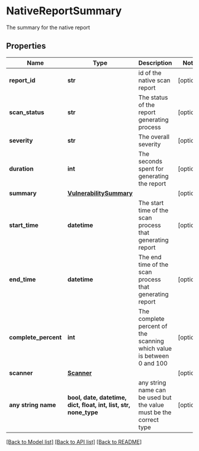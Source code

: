 # NativeReportSummary

The summary for the native report

## Properties
Name | Type | Description | Notes
------------ | ------------- | ------------- | -------------
**report_id** | **str** | id of the native scan report | [optional] 
**scan_status** | **str** | The status of the report generating process | [optional] 
**severity** | **str** | The overall severity | [optional] 
**duration** | **int** | The seconds spent for generating the report | [optional] 
**summary** | [**VulnerabilitySummary**](VulnerabilitySummary.md) |  | [optional] 
**start_time** | **datetime** | The start time of the scan process that generating report | [optional] 
**end_time** | **datetime** | The end time of the scan process that generating report | [optional] 
**complete_percent** | **int** | The complete percent of the scanning which value is between 0 and 100 | [optional] 
**scanner** | [**Scanner**](Scanner.md) |  | [optional] 
**any string name** | **bool, date, datetime, dict, float, int, list, str, none_type** | any string name can be used but the value must be the correct type | [optional]

[[Back to Model list]](../README.md#documentation-for-models) [[Back to API list]](../README.md#documentation-for-api-endpoints) [[Back to README]](../README.md)


